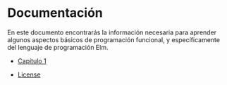 # Documentación

En este documento encontrarás la información necesaria para aprender algunos
aspectos básicos de programación funcional, y específicamente del lenguaje
de programación Elm.

- [Capítulo 1](Clase01.md)

- [License](LICENSE.md)
